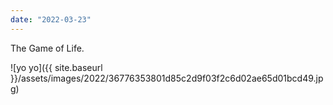 ```yaml
---
date: "2022-03-23"
---
```


The Game of Life.

![yo yo]({{ site.baseurl }}/assets/images/2022/36776353801d85c2d9f03f2c6d02ae65d01bcd49.jpg)
